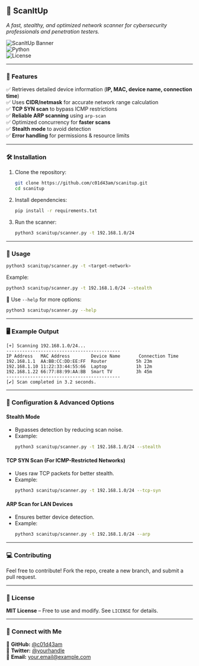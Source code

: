 
## **📌 ScanItUp**
*A fast, stealthy, and optimized network scanner for cybersecurity professionals and penetration testers.*

![ScanItUp Banner](https://img.shields.io/badge/Status-Active-brightgreen)  
![Python](https://img.shields.io/badge/Python-3.x-blue.svg)  
![License](https://img.shields.io/badge/License-MIT-green.svg)

---

### **🚀 Features**
✅ Retrieves detailed device information (**IP, MAC, device name, connection time**)  
✅ Uses **CIDR/netmask** for accurate network range calculation  
✅ **TCP SYN scan** to bypass ICMP restrictions  
✅ **Reliable ARP scanning** using `arp-scan`  
✅ Optimized concurrency for **faster scans**  
✅ **Stealth mode** to avoid detection  
✅ **Error handling** for permissions & resource limits  

---

### **🛠 Installation**
1. Clone the repository:
   ```bash
   git clone https://github.com/c01d43am/scanitup.git
   cd scanitup
   ```
2. Install dependencies:
   ```bash
   pip install -r requirements.txt
   ```
3. Run the scanner:
   ```bash
   python3 scanitup/scanner.py -t 192.168.1.0/24
   ```

---

### **📌 Usage**
```bash
python3 scanitup/scanner.py -t <target-network>
```
Example:
```bash
python3 scanitup/scanner.py -t 192.168.1.0/24 --stealth
```
🔹 Use `--help` for more options:
```bash
python3 scanitup/scanner.py --help
```

---

### **🖥 Example Output**
```
[+] Scanning 192.168.1.0/24...
-------------------------------------------
IP Address   MAC Address        Device Name       Connection Time
192.168.1.1  AA:BB:CC:DD:EE:FF  Router           5h 23m
192.168.1.10 11:22:33:44:55:66  Laptop           1h 12m
192.168.1.22 66:77:88:99:AA:BB  Smart TV         3h 45m
-------------------------------------------
[✔] Scan completed in 3.2 seconds.
```

---

### **🔧 Configuration & Advanced Options**
#### **Stealth Mode**
- Bypasses detection by reducing scan noise.
- Example:
  ```bash
  python3 scanitup/scanner.py -t 192.168.1.0/24 --stealth
  ```

#### **TCP SYN Scan (For ICMP-Restricted Networks)**
- Uses raw TCP packets for better stealth.
- Example:
  ```bash
  python3 scanitup/scanner.py -t 192.168.1.0/24 --tcp-syn
  ```

#### **ARP Scan for LAN Devices**
- Ensures better device detection.
- Example:
  ```bash
  python3 scanitup/scanner.py -t 192.168.1.0/24 --arp
  ```

---

### **💻 Contributing**
Feel free to contribute! Fork the repo, create a new branch, and submit a pull request.

---

### **📜 License**
**MIT License** – Free to use and modify. See `LICENSE` for details.

---

### **🔗 Connect with Me**
👤 **GitHub:** [@c01d43am](https://github.com/c01d43am)  
💬 **Twitter:** [@yourhandle](#)  
📧 **Email:** your.email@example.com  

